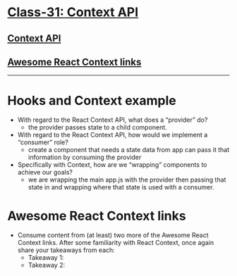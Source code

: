 # [Class-31: Context API](/README.md)

## [Context API](https://reactjs.org/docs/context.html)
## [Awesome React Context links](https://github.com/diegohaz/awesome-react-context)
<hr>

# Hooks and Context example

- With regard to the React Context API, what does a “provider” do?
  - the provider passes state to a child component.
- With regard to the React Context API, how would we implement a “consumer” role?
  - create a component that needs a state data from app can pass it that information by consuming the provider
- Specifically with Context, how are we “wrapping” components to achieve our goals?
  - we are wrapping the main app.js with the provider then passing that state in and wrapping where that state is used with a consumer. 

# Awesome React Context links

- Consume content from (at least) two more of the Awesome React Context links. After some familiarity with React Context, once again share your takeaways from each:
  - Takeaway 1:
  - Takeaway 2: